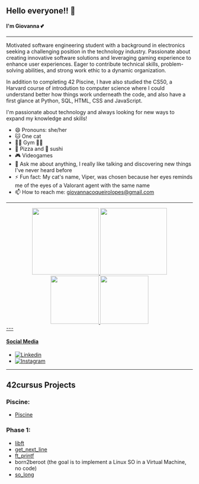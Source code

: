 ## Hello everyone!! 👋

#### I'm Giovanna 💕

---

Motivated software engineering student with a background in electronics seeking a challenging position in the technology industry. Passionate about creating innovative software solutions and leveraging gaming experience to enhance user experiences. Eager to contribute technical skills, problem-solving abilities, and strong work ethic to a dynamic organization.

In addition to completing 42 Piscine, I have also studied the CS50, a Harvard course of introdution to computer science where I could understand better how things work underneath the code, and also have a first glance at Python, SQL, HTML, CSS and JavaScript.

I'm passionate about technology and always looking for new ways to expand my knowledge and skills!

- 😄 Pronouns: she/her
- 🐱 One cat
- 🏃‍♀️ Gym 🏋️‍♀️
- 🍕 Pizza and 🍣 sushi
- 🎮 Videogames
- 💬 Ask me about anything, I really like talking and discovering new things I've never heard before
- ⚡ Fun fact: My cat's name, Viper, was chosen because her eyes reminds me of the eyes of a Valorant agent with the same name
- 📫 How to reach me: giovannacoqueirolopes@gmail.com

---

<div align="center">
  <a href="https://github.com/GiovannaCoqueiro">
    <img height="180em" src="https://github-readme-stats.vercel.app/api?username=GiovannaCoqueiro&show_icons=true&theme=transparent&include_all_commits=true&count_private=true"/>
    <img height="180em" src="https://github-readme-stats.vercel.app/api/top-langs/?username=GiovannaCoqueiro&layout=compact&langs_count=7&theme=transparent"/>
</div>

<div align="center">
  <a href="https://github.com/GiovannaCoqueiro">
    <img height="130em" src="https://github-readme-stats.vercel.app/api?username=GiovannaCoqueiro&show_icons=true&theme=tokyonight&include_all_commits=true&count_private=true"/>
    <img height="130em" src="https://github-readme-stats.vercel.app/api/top-langs/?username=GiovannaCoqueiro&layout=compact&langs_count=7&theme=tokyonight"/>
</div>
---

#### Social Media
- [![Linkedin](https://img.shields.io/badge/LinkedIn-0077B5?style=for-the-badge&logo=linkedin&logoColor=white)](https://www.linkedin.com/in/giovannacoqueiro/)
- [![Instagram](https://img.shields.io/badge/Instagram-E4405F?style=for-the-badge&logo=instagram&logoColor=white)](https://www.instagram.com/giocoqueiro/)

---

## 42cursus Projects
### Piscine:
- [Piscine](https://github.com/GiovannaCoqueiro/42-Piscine)

### Phase 1:
- [libft](https://github.com/GiovannaCoqueiro/42cursus-libft)
- [get_next_line](https://github.com/GiovannaCoqueiro/42cursus-get-next-line)
- [ft_printf](https://github.com/GiovannaCoqueiro/42cursus-printf)
- born2beroot (the goal is to implement a Linux SO in a Virtual Machine, no code)
- [so_long](https://github.com/GiovannaCoqueiro/42cursus-so-long)
